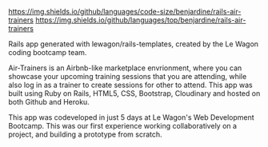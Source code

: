 https://img.shields.io/github/languages/code-size/benjardine/rails-air-trainers
https://img.shields.io/github/languages/top/benjardine/rails-air-trainers

Rails app generated with lewagon/rails-templates, created by the Le Wagon coding bootcamp team.

Air-Trainers is an Airbnb-like marketplace envrionment, where you can showcase your upcoming training sessions that you are attending, while also log in as a trainer to create sessions for other to attend. This app was built using Ruby on Rails, HTML5, CSS, Bootstrap, Cloudinary and hosted on both Github and Heroku.

This app was codeveloped in just 5 days at Le Wagon's Web Development Bootcamp. This was our first experience working collaboratively on a project, and building a prototype from scratch.
